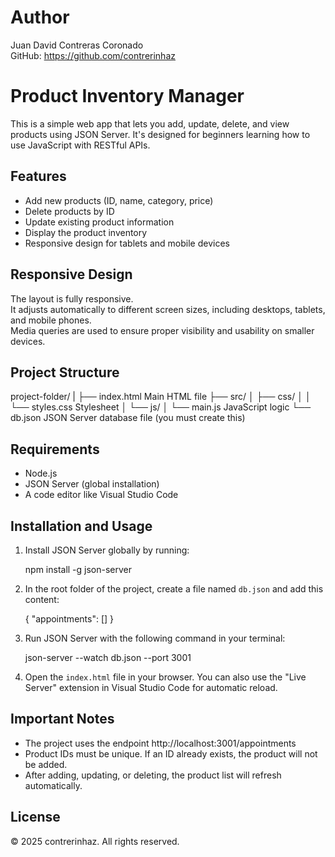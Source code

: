 # Author

Juan David Contreras Coronado  
GitHub: https://github.com/contrerinhaz

# Product Inventory Manager

This is a simple web app that lets you add, update, delete, and view products using JSON Server. It's designed for beginners learning how to use JavaScript with RESTful APIs.

## Features

- Add new products (ID, name, category, price)
- Delete products by ID
- Update existing product information
- Display the product inventory
- Responsive design for tablets and mobile devices

## Responsive Design

The layout is fully responsive.  
It adjusts automatically to different screen sizes, including desktops, tablets, and mobile phones.  
Media queries are used to ensure proper visibility and usability on smaller devices.

## Project Structure

project-folder/
|
├── index.html               Main HTML file
├── src/
│   ├── css/
│   │   └── styles.css       Stylesheet
│   └── js/
│       └── main.js          JavaScript logic
└── db.json                  JSON Server database file (you must create this)

## Requirements

- Node.js
- JSON Server (global installation)
- A code editor like Visual Studio Code

## Installation and Usage

1. Install JSON Server globally by running:

   npm install -g json-server

2. In the root folder of the project, create a file named `db.json` and add this content:

   {
     "appointments": []
   }

3. Run JSON Server with the following command in your terminal:

   json-server --watch db.json --port 3001

4. Open the `index.html` file in your browser. You can also use the "Live Server" extension in Visual Studio Code for automatic reload.

## Important Notes

- The project uses the endpoint http://localhost:3001/appointments
- Product IDs must be unique. If an ID already exists, the product will not be added.
- After adding, updating, or deleting, the product list will refresh automatically.

## License

© 2025 contrerinhaz. All rights reserved.

